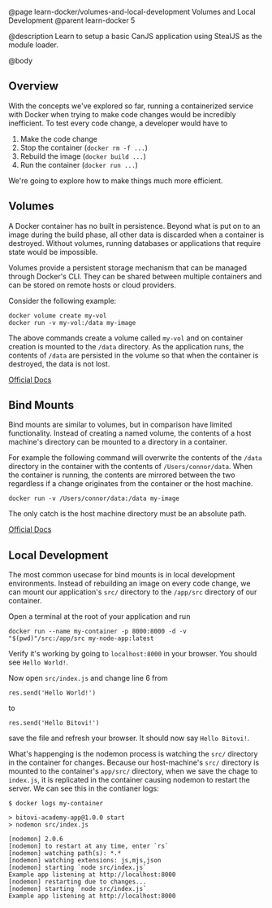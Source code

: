 @page learn-docker/volumes-and-local-development Volumes and Local Development
@parent learn-docker 5

@description Learn to setup a basic CanJS application using StealJS as the module loader.

@body

## Overview
With the concepts we've explored so far, running a containerized service with Docker when trying to make code changes would be incredibly inefficient. To test every code change, a developer would have to 
1. Make the code change
2. Stop the container (`docker rm -f ...`)
3. Rebuild the image (`docker build ...`)
4. Run the container (`docker run ...`)

We're going to explore how to make things much more efficient.

## Volumes
A Docker container has no built in persistence. Beyond what is put on to an image during the build phase, all other data is discarded when a container is destroyed. Without volumes, running databases or applications that require state would be impossible.

Volumes provide a persistent storage mechanism that can be managed through Docker's CLI. They can be shared between multiple containers and can be stored on remote hosts or cloud providers.

Consider the following example:
```
docker volume create my-vol
docker run -v my-vol:/data my-image
```
The above commands create a volume called `my-vol` and on container creation is mounted to the `/data` directory. As the application runs, the contents of `/data` are persisted in the volume so that when the container is destroyed, the data is not lost.

[Official Docs](https://docs.docker.com/storage/volumes/)

## Bind Mounts
Bind mounts are similar to volumes, but in comparison have limited functionality. Instead of creating a named volume, the contents of a host machine's directory can be mounted to a directory in a container.

For example the following command will overwrite the contents of the `/data` directory in the container with the contents of `/Users/connor/data`. When the container is running, the contents are mirrored between the two regardless if a change originates from the container or the host machine. 
```
docker run -v /Users/connor/data:/data my-image
```
The only catch is the host machine directory must be an absolute path.

[Official Docs](https://docs.docker.com/storage/bind-mounts/)

## Local Development
The most common usecase for bind mounts is in local development environments. Instead of rebuilding an image on every code change, we can mount our application's `src/` directory to the `/app/src` directory of our container.

Open a terminal at the root of your application and run
```
docker run --name my-container -p 8000:8000 -d -v "$(pwd)"/src:/app/src my-node-app:latest
```
Verify it's working by going to `localhost:8000` in your browser. You should see `Hello World!`.

Now open `src/index.js` and change line 6 from
```
res.send('Hello World!')
```
to
```
res.send('Hello Bitovi!')
```
save the file and refresh your browser. It should now say `Hello Bitovi!`. 

What's happenging is the nodemon process is watching the `src/` directory in the container for changes. Because our host-machine's `src/` directory is mounted to the container's `app/src/` directory, when we save the chage to `index.js`, it is replicated in the container causing nodemon to restart the server. We can see this in the contianer logs:
```
$ docker logs my-container

> bitovi-academy-app@1.0.0 start
> nodemon src/index.js

[nodemon] 2.0.6
[nodemon] to restart at any time, enter `rs`
[nodemon] watching path(s): *.*
[nodemon] watching extensions: js,mjs,json
[nodemon] starting `node src/index.js`
Example app listening at http://localhost:8000
[nodemon] restarting due to changes...
[nodemon] starting `node src/index.js`
Example app listening at http://localhost:8000
```

